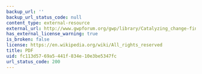 ```yaml
---
backup_url: ''
backup_url_status_code: null
content_type: external-resource
external_url: http://www.gwpforum.org/gwp/library/Catalyzing_change-final.pdf
has_external_license_warning: true
is_broken: false
license: https://en.wikipedia.org/wiki/All_rights_reserved
title: PDF
uid: fc113d57-69a5-441f-834e-10e3be5347fc
url_status_code: 200
---
```

